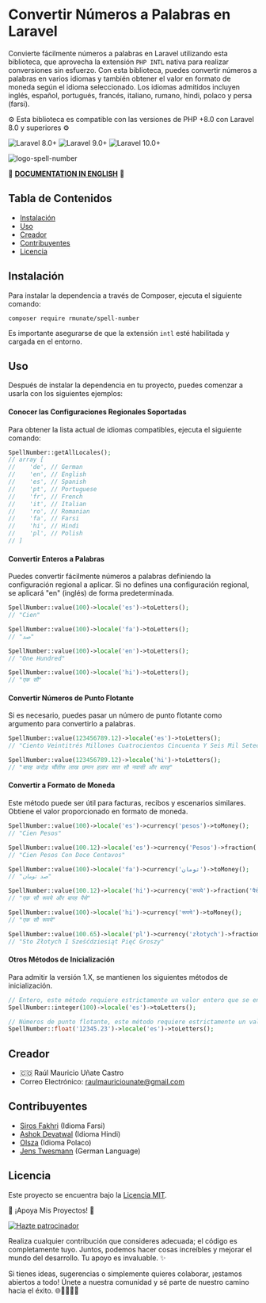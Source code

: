 # Convertir Números a Palabras en Laravel

Convierte fácilmente números a palabras en Laravel utilizando esta biblioteca, que aprovecha la extensión `PHP INTL` nativa para realizar conversiones sin esfuerzo. Con esta biblioteca, puedes convertir números a palabras en varios idiomas y también obtener el valor en formato de moneda según el idioma seleccionado. Los idiomas admitidos incluyen inglés, español, portugués, francés, italiano, rumano, hindi, polaco y persa (farsi).

⚙️ Esta biblioteca es compatible con las versiones de PHP +8.0 con Laravel 8.0 y superiores ⚙️

![Laravel 8.0+](https://img.shields.io/badge/Laravel-8.0%2B-orange.svg)
![Laravel 9.0+](https://img.shields.io/badge/Laravel-9.0%2B-orange.svg)
![Laravel 10.0+](https://img.shields.io/badge/Laravel-10.0%2B-orange.svg)

![logo-spell-number](https://github.com/alejandrodiazpinilla/SpellNumber/assets/51100789/e51cf045-26d0-44e0-a873-3034deaea046)

📖 [**DOCUMENTATION IN ENGLISH**](README.md) 📖

## Tabla de Contenidos

- [Instalación](#instalación)
- [Uso](#uso)
- [Creador](#creador)
- [Contribuyentes](#contribuyentes)
- [Licencia](#licencia)

## Instalación

Para instalar la dependencia a través de Composer, ejecuta el siguiente comando:

```shell
composer require rmunate/spell-number
```

Es importante asegurarse de que la extensión `intl` esté habilitada y cargada en el entorno.

## Uso

Después de instalar la dependencia en tu proyecto, puedes comenzar a usarla con los siguientes ejemplos:

#### Conocer las Configuraciones Regionales Soportadas

Para obtener la lista actual de idiomas compatibles, ejecuta el siguiente comando:

```php
SpellNumber::getAllLocales();
// array [
//    'de', // German
//    'en', // English
//    'es', // Spanish
//    'pt', // Portuguese
//    'fr', // French
//    'it', // Italian
//    'ro', // Romanian
//    'fa', // Farsi
//    'hi', // Hindi
//    'pl', // Polish
// ]
```

#### Convertir Enteros a Palabras

Puedes convertir fácilmente números a palabras definiendo la configuración regional a aplicar. Si no defines una configuración regional, se aplicará "en" (inglés) de forma predeterminada.

```php
SpellNumber::value(100)->locale('es')->toLetters();
// "Cien"

SpellNumber::value(100)->locale('fa')->toLetters();
// "صد"

SpellNumber::value(100)->locale('en')->toLetters();
// "One Hundred"

SpellNumber::value(100)->locale('hi')->toLetters();
// "एक सौ"
```

#### Convertir Números de Punto Flotante

Si es necesario, puedes pasar un número de punto flotante como argumento para convertirlo a palabras.

```php
SpellNumber::value(123456789.12)->locale('es')->toLetters();
// "Ciento Veintitrés Millones Cuatrocientos Cincuenta Y Seis Mil Setecientos Ochenta Y Nueve Con Doce"

SpellNumber::value(123456789.12)->locale('hi')->toLetters();
// "बारह करोड़ चौंतीस लाख छप्पन हज़ार सात सौ नवासी और बारह"
```

#### Convertir a Formato de Moneda

Este método puede ser útil para facturas, recibos y escenarios similares. Obtiene el valor proporcionado en formato de moneda.

```php
SpellNumber::value(100)->locale('es')->currency('pesos')->toMoney();
// "Cien Pesos"

SpellNumber::value(100.12)->locale('es')->currency('Pesos')->fraction('centavos')->toMoney();
// "Cien Pesos Con Doce Centavos"

SpellNumber::value(100)->locale('fa')->currency('تومان')->toMoney();
// "صد تومان"

SpellNumber::value(100.12)->locale('hi')->currency('रूपये')->fraction('पैसे')->toMoney();
// "एक सौ रूपये और बारह पैसे"

SpellNumber::value(100)->locale('hi')->currency('रूपये')->toMoney();
// "एक सौ रूपये"

SpellNumber::value(100.65)->locale('pl')->currency('złotych')->fraction('groszy')->toMoney();
// "Sto Złotych I Sześćdziesiąt Pięć Groszy"
```

#### Otros Métodos de Inicialización
Para admitir la versión 1.X, se mantienen los siguientes métodos de inicialización.

```php
// Entero, este método requiere estrictamente un valor entero que se envíe como argumento.
SpellNumber::integer(100)->locale('es')->toLetters();

// Números de punto flotante, este método requiere estrictamente un valor de cadena como argumento.
SpellNumber::float('12345.23')->locale('es')->toLetters();
```

## Creador
- 🇨🇴 Raúl Mauricio Uñate Castro
- Correo Electrónico: raulmauriciounate@gmail.com

## Contribuyentes

- [Siros Fakhri](https://github.com/sirosfakhri) (Idioma Farsi)
- [Ashok Devatwal](https://github.com/ashokdevatwal) (Idioma Hindi)
- [Olsza](https://github.com/olsza) (Idioma Polaco)
- [Jens Twesmann](https://github.com/jetwes) (German Language)

## Licencia
Este proyecto se encuentra bajo la [Licencia MIT](https://choosealicense.com/licenses/mit/).

🌟 ¡Apoya Mis Proyectos! 🚀

[![Hazte patrocinador](https://img.shields.io/badge/-Become%20a%20Sponsor-blue?style=for-the-badge&logo=github)](https://github.com/sponsors/rmunate)


Realiza cualquier contribución que consideres adecuada; el código es completamente tuyo. Juntos, podemos hacer cosas increíbles y mejorar el mundo del desarrollo. Tu apoyo es invaluable. ✨

Si tienes ideas, sugerencias o simplemente quieres colaborar, ¡estamos abiertos a todo! Únete a nuestra comunidad y sé parte de nuestro camino hacia el éxito. 🌐👩‍💻👨‍💻
